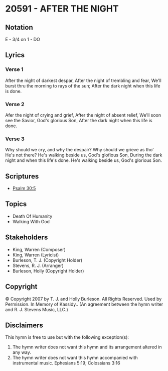 # 20591 - AFTER THE NIGHT

## Notation

E - 3/4 on 1 - DO

## Lyrics

### Verse 1

After the night of darkest despar, After the night of trembling and fear, We'll burst thru the morning to rays of the sun; After the dark night when this life is done.

### Verse 2

Afer the night of crying and grief, After the night of absent relief, We'll soon see the Savior, God's glorious Son, After the dark night when this life is done. 

### Verse 3

Why should we cry, and why the despair? Why should we grieve as tho' He's not there? He's walking beside us, God's glofious Son, During the dark night and when this life's done. He's walking beside us, God's glorious Son.


## Scriptures

- [Psalm 30:5](https://www.biblegateway.com/passage/?search=Psalm%2030%3A5)

## Topics

- Death Of Humanity
- Walking With God

## Stakeholders

- King, Warren (Composer)
- King, Warren (Lyricist)
- Burleson, T. J. (Copyright Holder)
- Stevens, R. J. (Arranger)
- Burleson, Holly (Copyright Holder)

## Copyright

© Copyright 2007 by T. J. and Holly Burleson. All Rights Reserved. Used by Permission. In Memory of Kassidy..
(An agreement between the hymn writer and R. J. Stevens Music, LLC.)

## Disclaimers

This hymn is free to use but with the following exception(s):
1. The hymn writer does not want this hymn and its arrangement altered in any way.
2. The hymn writer does not want this hymn accompanied with instrumental music.
Ephesians 5:19; Colossians 3:16

